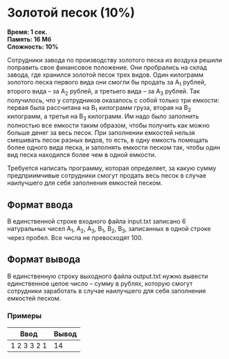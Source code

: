 <h1 class="title">Золотой песок (10%)</h1>
<p><b>Время: 1 сек.<br>Память: 16 Мб<br>Сложность: 10%</b></p>
<p>Сотрудники завода по производству золотого песка из воздуха решили поправить свое финансовое положение. Они пробрались на склад завода, где хранился золотой песок трех видов. Один килограмм золотого песка первого вида они смогли бы продать за A<sub>1</sub> рублей, второго вида – за A<sub>2</sub> рублей, а третьего вида – за A<sub>3</sub> рублей. Так получилось, что у сотрудников оказалось с собой только три емкости: первая была рассчитана на B<sub>1</sub> килограмм груза, вторая на B<sub>2</sub> килограмм, а третья на B<sub>3</sub> килограмм. Им надо было заполнить полностью все емкости таким образом, чтобы получить как можно больше денег за весь песок. При заполнении емкостей нельзя смешивать песок разных видов, то есть, в одну емкость помещать более одного вида песка, и заполнять емкости песком так, чтобы один вид песка находился более чем в одной емкости.</p>
<p>Требуется написать программу, которая определяет, за какую сумму предприимчивые сотрудники смогут продать весь песок в случае наилучшего для себя заполнения емкостей песком.</p>
<h2>Формат ввода</h2>
   <p>В единственной строке входного файла input.txt записано 6 натуральных чисел A<sub>1</sub>, A<sub>2</sub>, A<sub>3</sub>, B<sub>1</sub>, B<sub>2</sub>, B<sub>3</sub>, записанных в одной строке через пробел. Все числа не превосходят 100.</p>
   <h2>Формат вывода</h2>
  <p>В единственную строку выходного файла output.txt нужно вывести единственное целое число – сумму в рублях, которую смогут сотрудники заработать в случае наилучшего для себя заполнения емкостей песком.</p>
  <h3>Примеры</h3>
   <table class="sample-tests">
      <thead>
         <tr>
            <th>Ввод</th>
            <th>Вывод</th>
         </tr>
      </thead>
      <tbody>
         <tr>
            <td>1 2 3 3 2 1</td>
            <td>14</td>
         </tr>
      </tbody>
   </table>